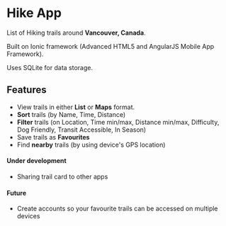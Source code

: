 # **Hike App** #

List of Hiking trails around **Vancouver, Canada**.

Built on Ionic framework (Advanced HTML5 and AngularJS Mobile App Framework).

Uses SQLite for data storage.

## Features ##
* View trails in either **List** or **Maps** format.
* **Sort** trails (by Name, Time, Distance)
* **Filter** trails (on Location, Time min/max, Distance min/max, Difficulty, Dog Friendly, Transit Accessible, In Season)
* Save trails as **Favourites**
* Find **nearby** trails (by using device's GPS location)

#### Under development ####
* Sharing trail card to other apps

#### Future ####
* Create accounts so your favourite trails can be accessed on multiple devices